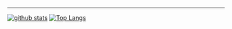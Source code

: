 ----
[![github stats](https://github-readme-stats.vercel.app/api?username=ljpkok&theme=material-palenight&count_private=true&hide=contribs)](https://github.com/anuraghazra/github-readme-stats)
[![Top Langs](https://github-readme-stats.vercel.app/api/top-langs/?username=ljpkok&theme=material-palenight&hide=Jupyter&layout=compact)](https://github.com/anuraghazra/github-readme-stats)
